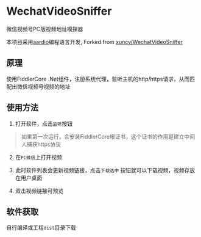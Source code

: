 # WechatVideoSniffer
微信视频号PC版视频地址嗅探器

本项目采用[aardio](https://www.aardio.com/)编程语言开发, Forked from [xuncv/WechatVideoSniffer](https://github.com/xuncv/WechatVideoSniffer)

## 原理

使用FiddlerCore .Net组件，注册系统代理，监听主机的http/https请求，从而匹配出微信视频号视频的地址

## 使用方法

1. 打开软件，点击`监听`按钮

> 如果第一次运行，会安装FiddlerCore根证书，这个证书的作用是建立中间人捕获https协议

2. 在`PC微信`上打开视频

3. 此时软件列表会更新视频链接，点击`下载选中` 按钮就可以下载视频，视频存放在用户桌面

3. 双击视频链接可预览

   

## 软件获取

   自行编译或工程`dist`目录下载
